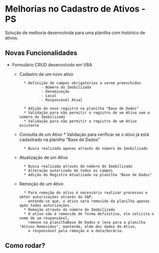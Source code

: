 
# Melhorias no Cadastro de Ativos - PS

Solução de melhoria desenvolvida para uma planilha com histórico de ativos.



## Novas Funcionalidades

- Formulário CRUD desenvolvido em VBA
    - Cadastro de um novo ativo
                    
            * Definição de campos obrigatórios a serem preenchidos
                    - Número do Imobilizado
                    - Denominação
                    - Local
                    - Responsável Atual

            * Adição do novo registro na planilha "Base de Dados"
            * Validação para não permitir o registro de um Ativo sem o número do Imobilizado
            * Validação para não permitir o registro de um Ativo existente
    - Consulta de um Ativo
            * Validação para verificar se o ativo já está cadastrado na planilha "Base de Dados"

            * Busca realizada apenas através do número do Imobilizado
    - Atualização de um Ativo

            * Busca realizada através do número do Imobilizado
            * Alteração autorizada de todos os campos
            * Adição do Registro Atualizado na planilha "Base de Dados"
    - Remoção de um Ativo
            
            * Para remoção do ativo é necessário realizar processos e obter autorizações através do SAP,
              entende-se que, o ativo será removido da planilha apenas após todas autorizações.
            * Remoção através do número do Imobilizado
            * O ativo não é removido de forma definitiva, ele solicita o nome de um responsável,
              remove na planilhaBase de Dados e leva para a planilha "Ativos Removidos", mantendo, além dos dados do Ativo,
              o responsável pela remoção e a data/horário.


## Como rodar?

